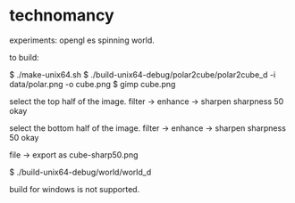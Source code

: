 # technomancy
experiments: opengl es spinning world.

to build:

$ ./make-unix64.sh
$ ./build-unix64-debug/polar2cube/polar2cube_d -i data/polar.png -o cube.png
$ gimp cube.png

select the top half of the image.
filter -> enhance -> sharpen
sharpness 50
okay

select the bottom half of the image.
filter -> enhance -> sharpen
sharpness 50
okay

file -> export as
cube-sharp50.png

$ ./build-unix64-debug/world/world_d

build for windows is not supported.
